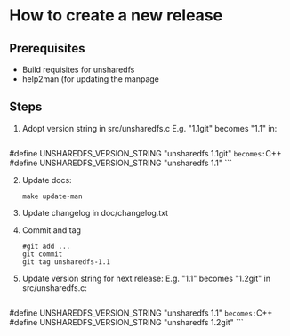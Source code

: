 How to create a new release
===========================

Prerequisites
-------------

 - Build requisites for unsharedfs
 - help2man (for updating the manpage


Steps
-----

 1. Adopt version string in src/unsharedfs.c
    E.g. "1.1git" becomes "1.1" in:
    ```C++
#define UNSHAREDFS_VERSION_STRING "unsharedfs 1.1git"
	```
	becomes:
    ```C++
#define UNSHAREDFS_VERSION_STRING "unsharedfs 1.1"
	```

 2. Update docs:
    ```
	make update-man
	```

 3. Update changelog in doc/changelog.txt
 
 4. Commit and tag
    ```
	#git add ...
	git commit
	git tag unsharedfs-1.1
	```
  
 5. Update version string for next release:
    E.g. "1.1" becomes "1.2git" in src/unsharedfs.c:
    ```C++
#define UNSHAREDFS_VERSION_STRING "unsharedfs 1.1"
	```
	becomes:
    ```C++
#define UNSHAREDFS_VERSION_STRING "unsharedfs 1.2git"
	```


 
